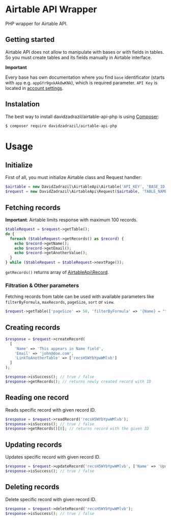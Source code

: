 # Airtable API Wrapper
PHP wrapper for Airtable API. 


## Getting started

Airtable API does not allow to manipulate with bases or with fields in tables. So you must create tables and its fields manually in Airtable interface.

**Important**

Every base has own documentation where you find `base` identificator (starts with `app` e.g. `appGYr9gxkAk0wKNk`), which is required parameter. `API Key` is located in [account settings](https://airtable.com/account).

## Instalation

The best way to install davidzadrazil/airtable-api-php is using  [Composer](http://getcomposer.org/):

```sh
$ composer require davidzadrazil/airtable-api-php
```

# Usage
## Initialize
First of all, you must initialize Airtable class and Request handler:
```php
$airtable = new DavidZadrazil\AirtableApi\Airtable('API_KEY', 'BASE_ID');
$request = new DavidZadrazil\AirtableApi\Request($airtable, 'TABLE_NAME');
```

## Fetching records
**Important**:
Airtable limits response with maximum 100 records. 
```php
$tableRequest = $request->getTable();
do {
  foreach ($tableRequest->getRecords() as $record) {
    echo $record->getName();
    echo $record->getEmail();
    echo $record->getAnotherValue();
  }
} while ($tableRequest = $tableRequest->nextPage());
```

`getRecords()` returns array of [AirtableApi\Record](https://github.com/DavidZadrazil/airtable-api-php/blob/master/src/Record.php).

### Filtration & Other parameters
Fetching records from table can be used with available parameters like `filterByFormula`, `maxRecords`, `pageSize`, `sort` or `view`.
```php
$request->getTable(['pageSize' => 50, 'filterByFormula' => '{Name} = "test"']);
```

## Creating records
```php
$response = $request->createRecord(
  [
    'Name' => 'This appears in Name field',
    'Email' => 'john@doe.com',
    'LinkToAnotherTable' => ['recsH5WYbYpwWMlvb']
  ]
);

$response->isSuccess(); // true / false
$response->getRecords(); // returns newly created record with ID

```

## Reading one record
Reads specific record with given record ID.
```php
$response = $request->readRecord('recsH5WYbYpwWMlvb');
$response->isSuccess(); // true / false
$response->getRecords()[0]; // returns record with the given ID
```

## Updating records
Updates specific record with given record ID.
```php
$response = $request->updateRecord('recsH5WYbYpwWMlvb', ['Name' => 'Updated value']);
$response->isSuccess(); // true / false
```

## Deleting records
Delete specific record with given record ID.
```php
$response = $request->deleteRecord('recsH5WYbYpwWMlvb');
$response->isSuccess(); // true / false
```
